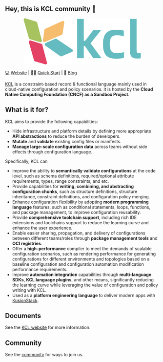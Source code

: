## Hey, this is KCL community 👋

<div align="center">
<p></p><p></p>
<p>
    <img  src="./kcl-logo.png">
</p>
</div>

💻 [Website](https://kcl-lang.io) | 👩‍💻 [Quick Start](https://kcl-lang.io/docs/user_docs/getting-started/kcl-quick-start) | 👀 [Blog](https://kcl-lang.io/blog)

[KCL](https://github.com/kcl-lang/kcl) is a constraint-based record & functional language mainly used in cloud-native configuration and policy scenarios. It is hosted by the **Cloud Native Computing Foundation (CNCF) as a Sandbox Project**.

## What is it for?

KCL aims to provide the following capabilities:

+ Hide infrastructure and platform details by defining more appropriate **API abstractions** to reduce the burden of developers.
+ **Mutate** and **validate** existing config files or manifests.
+ **Manage large-scale configuration data** across teams without side effects through configuration language.

Specifically, KCL can

+ Improve the ability to **semantically validate configurations** at the code level, such as schema definitions, required/optional attribute requirements, types, range constraints, and etc.
+ Provide capabilities for **writing, combining, and abstracting configuration chunks**, such as structure definitions, structure inheritance, constraint definitions, and configuration policy merging.
+ Enhance configuration flexibility by adopting **modern programming language** features, such as conditional statements, loops, functions, and package management, to improve configuration reusability.
+ Provide **comprehensive toolchain support**, including rich IDE extensions and toolchains support to reduce the learning curve and enhance the user experience.
+ Enable easier sharing, propagation, and delivery of configurations between different teams/roles through **package management tools** and **OCI registries**.
+ Offer a **high-performance** compiler to meet the demands of scalable configuration scenarios, such as rendering performance for generating configurations for different environments and topologies based on a baseline configuration and configuration automation modification performance requirements.
+ Improve **automation integration** capabilities through **multi-language SDKs**, **KCL language plugins**, and other means, significantly reducing the learning curve while leveraging the value of configuration and policy writing with KCL.
+ Used as a **platform engineering language** to deliver modern apps with [KusionStack](https://github.com/KusionStack).

## Documents

See the [KCL website](https://kcl-lang.io) for more information.

## Community

See the [community](https://github.com/kcl-lang/community) for ways to join us.
